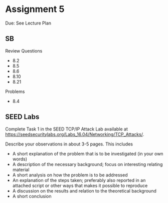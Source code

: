 # Assignment 5
Due: See Lecture Plan

## SB

Review Questions

* 8.2
* 8.5
* 8.6
* 8.10
* 8.21

Problems

* 8.4

## SEED Labs

Complete Task 1 in the SEED TCP/IP Attack Lab available at https://seedsecuritylabs.org/Labs_16.04/Networking/TCP_Attacks/.

Describe your observations in about 3-5 pages. This includes
  * A short explanation of the problem that is to be investigated (in your own words)
  * A description of the necessary background; focus on interesting relating material
  * A short analysis on how the problem is to be addressed
  * An explanation of the steps taken; preferably also reported in an attached script or other ways that makes it possible to reproduce
  * A discussion on the results and relation to the theoretical background
  * A short conclusion
